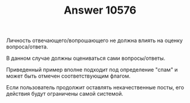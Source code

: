﻿---
title: "Answer 10576"
se.owner.user_id: 186999
se.owner.display_name: "Grundy"
se.owner.link: "https://ru.meta.stackoverflow.com/users/186999/grundy"
se.answer_id: 10576
se.question_id: 10575
se.post_type: answer
se.score: 6
se.is_accepted: False
---
<p>Личность отвечающего/вопрошающего не должна влиять на оценку вопроса/ответа.</p>
<p>В данном случае должны оцениваться сами вопросы/ответы.</p>
<p>Приведенный пример вполне подходит под определение &quot;спам&quot; и может быть отмечен соответствующим флагом.</p>
<p>Если пользователь продолжит оставлять некачественные посты, его действия будут ограничены самой системой.</p>
